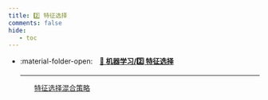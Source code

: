 ```yaml
---
title: 2️⃣ 特征选择
comments: false
hide:
   - toc
---
```


<div class="grid cards index-info" markdown>

-   :material-folder-open:&emsp;__[👺 机器学习/2️⃣ 特征选择](./index.md)__

	---

	&emsp;&emsp;[特征选择混合策略](./A.md)

</div>